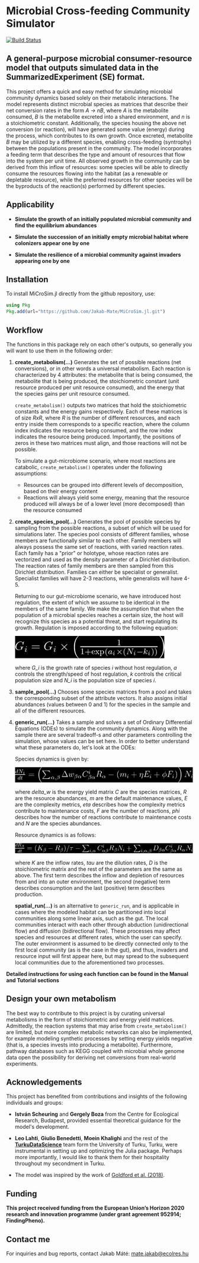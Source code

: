# Microbial Cross-feeding Community Simulator

[![Build Status](https://github.com/Jakab-Mate/MiCroSim.jl/actions/workflows/CI.yml/badge.svg?branch=main)](https://github.com/Jakab-Mate/MiCroSim.jl/actions/workflows/CI.yml?query=branch%3Amain)

## A general-purpose microbial consumer-resource model that outputs simulated data in the SummarizedExperiment (SE) format.

This project offers a quick and easy method for simulating microbial community dynamics based solely on their metabolic interactions. The model represents distinct microbial species as matrices that describe their net conversion rates in the form *A -> nB*, where *A* is the metabolite consumed, *B* is the metabolite excreted into a shared environment, and *n* is a stoichiometric constant. Additionally, the species housing the above net conversion (or reaction), will have generated some value (energy) during the process, which contributes to its own growth. Once excreted, metabolite *B* may be utilized by a different species, enabling cross-feeding (syntrophy) between the populations present in the community. The model incorporates a feeding term that describes the type and amount of resources that flow into the system per unit time. All observed growth in the community can be derived from this inflow of resources: some species will be able to directly consume the resources flowing into the habitat (as a renewable or depletable resource), while the preferred resources for other species will be the byproducts of the reaction(s) performed by different species.

## Applicability

* **Simulate the growth of an initially populated microbial community and find the equilibrium abundances**

* **Simulate the succession of an initially empty microbial habitat where colonizers appear one by one**

* **Simulate the resilience of a microbial community against invaders appearing one by one**

## Installation
To install MiCroSim.jl directly from the github repository, use:

```julia
using Pkg
Pkg.add(url="https://github.com/Jakab-Mate/MiCroSim.jl.git")
```

## Workflow
The functions in this package rely on each other's outputs, so generally you will want to use them in the following order:
1. **create_metabolism(...)**
    Generates the set of possible reactions (net conversions), or in other words a universal metabolism. Each reaction is characterized by 4 attributes: the metabolite that is being consumed, the metabolite that is being produced, the stoichiometric constant (unit resource produced per unit resource consumed), and the energy that the species gains per unit resource consumed. 

    `create_metabolism()` outputs two matrices that hold the stoichiometric constants and the energy gains respectively. Each of these matrices is of size *RxR*, where *R* is the number of different resources, and each entry inside them corresponds to a specific reaction, where the column index indicates the resource being consumed, and the row index indicates the resource being produced. Importantly, the positions of zeros in these two matrices must align, and those reactions will not be possible.

    To simulate a gut-microbiome scenario, where most reactions are catabolic, `create_metabolism()` operates under the following assumptions:
    * Resources can be grouped into different levels of decomposition, based on their energy content
    * Reactions will always yield some energy, meaning that the resource produced will always be of a lower level (more decomposed) than the resource consumed

2. **create\_species\_pool(...)**
    Generates the pool of possible species by sampling from the possible reactions, a subset of which will be used for simulations later. The species pool consists of different families, whose members are functionally similar to each other. Family members will always possess the same set of reactions, with varied reaction rates. Each family has a "prior" or holotype, whose reaction rates are vectorized and used as the density parameter of a Dirichlet distribution. The reaction rates of family members are then sampled from this Dirichlet distribution. Families can either be specialist or generalist. Specialist families will have 2-3 reactions, while generalists will have 4-5. 

    Returning to our gut-microbiome scenario, we have introduced host regulation, the extent of which we assume to be identical in the members of the same family. We make the assumption that when the population of a microbial species reaches a certain size, the host will recognize this species as a potential threat, and start regulating its growth. Regulation is imposed according to the following equation:

    ![formula2](./images/host_regulation.png)

    where *G_i* is the growth rate of species *i* without host regulation, *a* controls the strength/speed of host regulation, *k* controls the critical population size and *N_i* is the population size of species *i*.

3. **sample_pool(...)**
    Chooses some species matrices from a pool and takes the corresponding subset of the attribute vectors. It also assigns initial abundances (values between 0 and 1) for the species in the sample and all of the different resources.

4. **generic_run(...)**
    Takes a sample and solves a set of Ordinary Differential Equations (ODEs) to simulate the community dynamics. Along with the sample there are several tradeoff-s and other parameters controlling the simulation, whose values can be set here. In order to better understand what these parameters do, let's look at the ODEs:

    Species dynamics is given by:

    ![formula3](./images/species_dynamics.png)

    where *delta_w* is the energy yield matrix *C* are the species matrices, *R* are the resource abundances, *m* are the default maintenance values, *E* are the complexity metrics, *eta* describes how the complexity metrics contribute to maintenance costs, *F* are the number of reactions, *phi* describes how the number of reactions contribute to maintenance costs and *N* are the species abundances.

    Resource dynamics is as follows:

    ![formula4](./images/resource_dynamics.png)

    where $K$ are the inflow rates, *tau* are the dilution rates, *D* is the stoichiometric matrix and the rest of the parameters are the same as above. The first term describes the inflow and depletion of resources from and into an outer environment, the second (negative) term describes consumption and the last (positive) term describes production.

    **spatial_run(...)** is an alternative to `generic_run`, and is applicable in cases where the modeled habitat can be partitioned into local communities along some linear axis, such as the gut. The local communities interact with each other through abduction (unidirectional flow) and diffusion (bidirectional flow). These processes may affect species and resources at different rates, which the user can specify. The outer environment is assumed to be directly connected only to the first local community (as is the case in the gut), and thus, invaders and resource input will first appear here, but may spread to the subsequent local communities due to the aforementioned two processes.

**Detailed instructions for using each function can be found in the Manual and Tutorial sections**

## Design your own metabolism

The best way to contribute to this project is by curating universal metabolisms in the form of stoichiometric and energy yield matrices. Admittedly, the reaction systems that may arise from `create_metabolism()` are limited, but more complex metabolic networks can also be implemented, for example modeling synthetic processes by setting energy yields negative (that is, a species invests into producing a metabolite). Furthermore, pathway databases such as KEGG coupled with microbial whole genome data open the possibility for deriving net conversions from real-world experiments.

## Acknowledgements
This project has benefited from contributions and insights of the following individuals and groups:

* **István Scheuring** and **Gergely Boza** from the Centre for Ecological Research, Budapest, provided essential theoretical guidance for the model's development.

* **Leo Lahti**, **Giulio Benedetti**, **Moein Khalighi** and the rest of the [**TurkuDataScience**](https://datascience.utu.fi/) team form the University of Turku, Turku, were instrumental in setting up and optimizing the Julia package. Perhaps more importantly, I would like to thank them for their hospitality throughout my secondment in Turku.

* The model was inspired by the work of [Goldford et al. (2018)](https://doi.org/10.1126/science.aat1168).

## Funding

**This project received funding from the European Union’s Horizon 2020 research and innovation programme (under grant agreement 952914; FindingPheno).**

## Contact me

For inquiries and bug reports, contact Jakab Máté: mate.jakab@ecolres.hu


